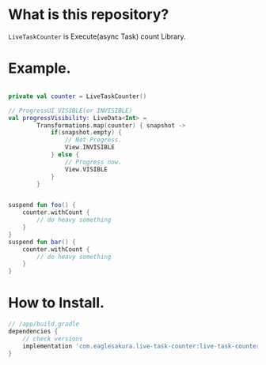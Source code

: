 # What is this repository?

`LiveTaskCounter` is Execute(async Task) count Library.

# Example.

```kotlin

private val counter = LiveTaskCounter()

// ProgressUI VISIBLE(or INVISIBLE)
val progressVisibility: LiveData<Int> = 
        Transformations.map(counter) { snapshot ->
            if(snapshot.empty) {
                // Not Progress.
                View.INVISIBLE
            } else {
                // Progress now.
                View.VISIBLE
            }
        }


suspend fun foo() {
    counter.withCount {
        // do heavy something
    }
}
suspend fun bar() {
    counter.withCount {
        // do heavy something
    }
}
```

# How to Install.

```groovy
// /app/build.gradle
dependencies {
    // check versions
    implementation 'com.eaglesakura.live-task-counter:live-task-counter:${replace version}'
}
```
